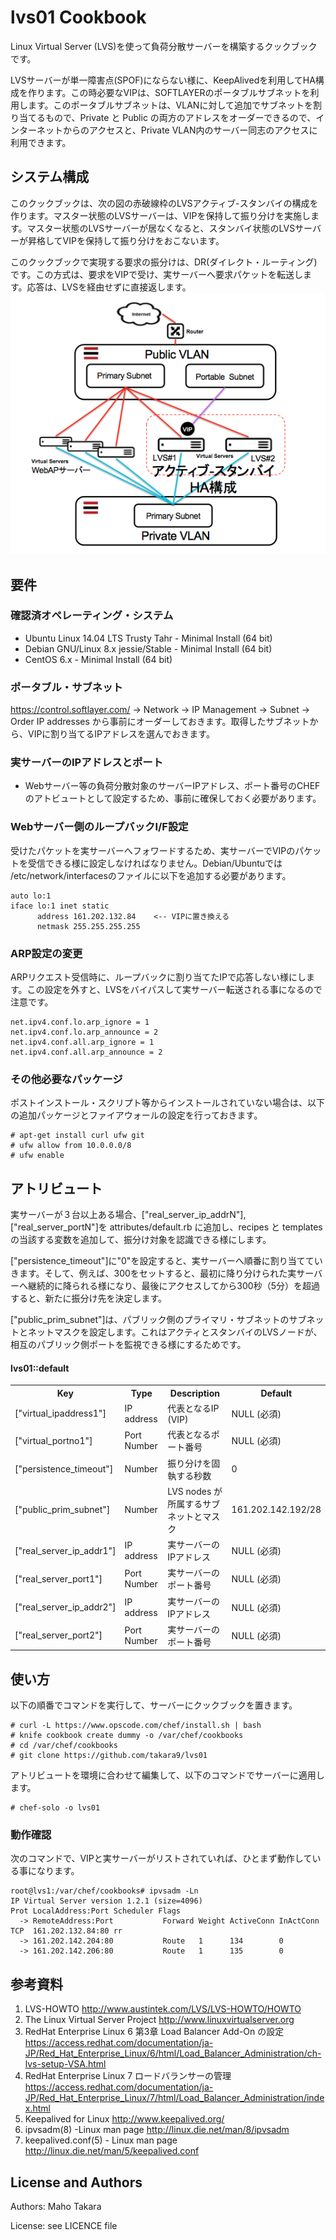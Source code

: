 lvs01 Cookbook
==============
Linux Virtual Server (LVS)を使って負荷分散サーバーを構築するクックブックです。

LVSサーバーが単一障害点(SPOF)にならない様に、KeepAlivedを利用してHA構成を作ります。この時必要なVIPは、SOFTLAYERのポータブルサブネットを利用します。このポータブルサブネットは、VLANに対して追加でサブネットを割り当てるもので、Private と Public の両方のアドレスをオーダーできるので、インターネットからのアクセスと、Private VLAN内のサーバー同志のアクセスに利用できます。


システム構成
------------
このクックブックは、次の図の赤破線枠のLVSアクティブ-スタンバイの構成を作ります。マスター状態のLVSサーバーは、VIPを保持して振り分けを実施します。マスター状態のLVSサーバーが居なくなると、スタンバイ状態のLVSサーバーが昇格してVIPを保持して振り分けをおこないます。

このクックブックで実現する要求の振分けは、DR(ダイレクト・ルーティング)です。この方式は、要求をVIPで受け、実サーバーへ要求パケットを転送します。応答は、LVSを経由せずに直接返します。
![LVSアクティブ-スタンバイ構成](docs/LVS_ActStby.png)



要件
------------

### 確認済オペレーティング・システム
- Ubuntu Linux 14.04 LTS Trusty Tahr - Minimal Install (64 bit) 
- Debian GNU/Linux 8.x jessie/Stable - Minimal Install (64 bit)
- CentOS 6.x - Minimal Install (64 bit)


### ポータブル・サブネット
https://control.softlayer.com/ -> Network -> IP Management -> Subnet -> Order IP addresses から事前にオーダーしておきます。取得したサブネットから、VIPに割り当てるIPアドレスを選んでおきます。

### 実サーバーのIPアドレスとポート
- Webサーバー等の負荷分散対象のサーバーIPアドレス、ポート番号のCHEFのアトビュートとして設定するため、事前に確保しておく必要があります。

### Webサーバー側のループバックI/F設定
受けたパケットを実サーバーへフォワードするため、実サーバーでVIPのパケットを受信できる様に設定しなければなりません。Debian/Ubuntuでは /etc/network/interfacesのファイルに以下を追加する必要があります。 

```
auto lo:1
iface lo:1 inet static
      address 161.202.132.84    <-- VIPに置き換える
      netmask 255.255.255.255
```

### ARP設定の変更
ARPリクエスト受信時に、ループバックに割り当てたIPで応答しない様にします。この設定を外すと、LVSをバイパスして実サーバー転送される事になるので注意です。

```
net.ipv4.conf.lo.arp_ignore = 1
net.ipv4.conf.lo.arp_announce = 2
net.ipv4.conf.all.arp_ignore = 1
net.ipv4.conf.all.arp_announce = 2
```

### その他必要なパッケージ
ポストインストール・スクリプト等からインストールされていない場合は、以下の追加パッケージとファイアウォールの設定を行っておきます。

```
# apt-get install curl ufw git
# ufw allow from 10.0.0.0/8
# ufw enable
```



アトリビュート
----------

実サーバーが３台以上ある場合、["real_server_ip_addrN"],["real_server_portN"]を attributes/default.rb に追加し、recipes と templates の当該する変数を追加して、振分け対象を認識できる様にします。

["persistence_timeout"]に"0"を設定すると、実サーバーへ順番に割り当てていきます。そして、例えば、300をセットすると、最初に降り分けられた実サーバーへ継続的に降られる様になり、最後にアクセスしてから300秒（5分）を超過すると、新たに振分け先を決定します。

["public_prim_subnet"]は、パブリック側のプライマリ・サブネットのサブネットとネットマスクを設定します。これはアクティとスタンバイのLVSノードが、相互のパブリック側ポートを監視できる様にするためです。


#### lvs01::default
<table>
  <tr>
    <th>Key</th>
    <th>Type</th>
    <th>Description</th>
    <th>Default</th>
  </tr>

  <tr> 
    <td>["virtual_ipaddress1"]</td>
    <td>IP address</td>
    <td>代表となるIP (VIP)</td>
    <td>NULL (必須)</td>
  </tr>

  <tr> 
    <td>["virtual_portno1"]</td>
    <td>Port Number</td>
    <td>代表となるポート番号</td>
    <td>NULL (必須)</td>
  </tr>

  <tr> 
    <td>["persistence_timeout"]</td>
    <td>Number</td>
    <td>振り分けを固執する秒数</td>
    <td>0</td>
  </tr>

  <tr> 
    <td>["public_prim_subnet"]</td>
    <td>Number</td>
    <td>LVS nodes が所属するサブネットとマスク</td>
    <td>161.202.142.192/28</td>
  </tr>

  <tr> 
    <td>["real_server_ip_addr1"]</td>
    <td>IP address</td>
    <td>実サーバーのIPアドレス</td>
    <td>NULL (必須)</td>
  </tr>

  <tr> 
    <td>["real_server_port1"]</td>
    <td>Port Number</td>
    <td>実サーバーのポート番号</td>
    <td>NULL (必須)</td>
  </tr>

  <tr> 
    <td>["real_server_ip_addr2"]</td>
    <td>IP address</td>
    <td>実サーバーのIPアドレス</td>
    <td>NULL (必須)</td>
  </tr>

  <tr> 
    <td>["real_server_port2"]</td>
    <td>Port Number</td>
    <td>実サーバーのポート番号</td>
    <td>NULL (必須)</td>
  </tr>
</table>




使い方
------------

以下の順番でコマンドを実行して、サーバーにクックブックを置きます。

```
# curl -L https://www.opscode.com/chef/install.sh | bash
# knife cookbook create dummy -o /var/chef/cookbooks
# cd /var/chef/cookbooks
# git clone https://github.com/takara9/lvs01
```
アトリビュートを環境に合わせて編集して、以下のコマンドでサーバーに適用します。

```
# chef-solo -o lvs01
```

### 動作確認
次のコマンドで、VIPと実サーバーがリストされていれば、ひとまず動作している事になります。

```
root@lvs1:/var/chef/cookbooks# ipvsadm -Ln
IP Virtual Server version 1.2.1 (size=4096)
Prot LocalAddress:Port Scheduler Flags
  -> RemoteAddress:Port           Forward Weight ActiveConn InActConn
TCP  161.202.132.84:80 rr
  -> 161.202.142.204:80           Route   1      134        0         
  -> 161.202.142.206:80           Route   1      135        0     
```




参考資料
------------
1. LVS-HOWTO http://www.austintek.com/LVS/LVS-HOWTO/HOWTO
2. The Linux Virtual Server Project http://www.linuxvirtualserver.org
3. RedHat Enterprise Linux 6 第3章 Load Balancer Add-On の設定 https://access.redhat.com/documentation/ja-JP/Red_Hat_Enterprise_Linux/6/html/Load_Balancer_Administration/ch-lvs-setup-VSA.html
4. RedHat Enterprise Linux 7 ロードバランサーの管理 https://access.redhat.com/documentation/ja-JP/Red_Hat_Enterprise_Linux/7/html/Load_Balancer_Administration/index.html
5. Keepalived for Linux http://www.keepalived.org/
6. ipvsadm(8) -Linux man page http://linux.die.net/man/8/ipvsadm
7. keepalived.conf(5) - Linux man page http://linux.die.net/man/5/keepalived.conf




License and Authors
-------------------

Authors: Maho Takara

License: see LICENCE file


